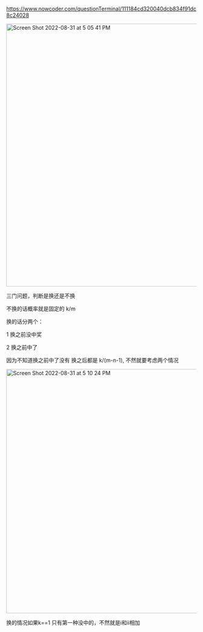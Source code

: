 https://www.nowcoder.com/questionTerminal/111184cd320040dcb834f91dc8c24028

<img width="694" alt="Screen Shot 2022-08-31 at 5 05 41 PM" src="https://user-images.githubusercontent.com/59748598/187805724-ea021178-83de-47d4-8c86-d80088dd9917.png">


三门问题，判断是换还是不换

不换的话概率就是固定的 k/m

换的话分两个：

1 换之前没中奖

2 换之前中了

因为不知道换之前中了没有 换之后都是 k/(m-n-1), 不然就要考虑两个情况


<img width="645" alt="Screen Shot 2022-08-31 at 5 10 24 PM" src="https://user-images.githubusercontent.com/59748598/187806141-84166e34-15cb-40f7-98c6-317a1e3b5997.png">

换的情况如果k==1 只有第一种没中的，不然就是i和ii相加





